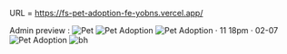 URL = https://fs-pet-adoption-fe-yobns.vercel.app/

Admin preview :
![Pet](https://github.com/yobns/Pet-Adoption/assets/132787980/002015f7-6582-421c-bc33-b9cdee821071)
![Pet Adoption](https://github.com/yobns/Pet-Adoption/assets/132787980/2f39a833-d385-40bc-b16e-648a805d337c)
![Pet Adoption · 11 18pm · 02-07](https://github.com/yobns/Pet-Adoption/assets/132787980/b6eeb4e8-3939-481b-aedb-36ffc32750c6)
![Pet Adoption](https://github.com/yobns/Pet-Adoption/assets/132787980/bfbb5237-a267-432d-907a-a0e3a15b21c5)
![bh](https://github.com/yobns/Pet-Adoption/assets/132787980/da903994-6c35-41cf-bba9-f959e2f4358c)
